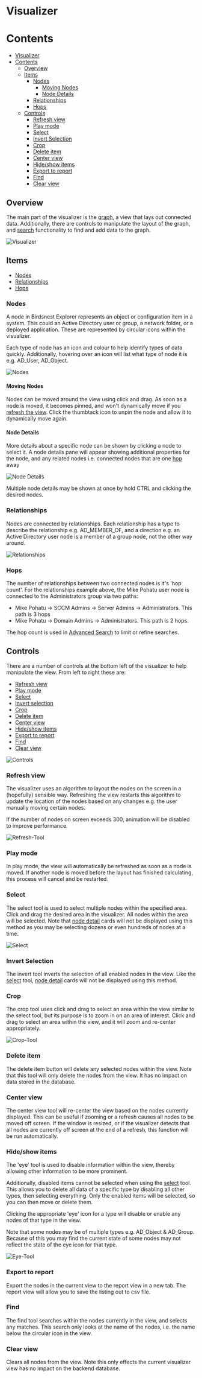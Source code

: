 # Visualizer


# Contents
* [Visualizer](#visualizer)
* [Contents](#contents)
  * [Overview](#overview)
  * [Items](#items)
    * [Nodes](#nodes)
      * [Moving Nodes](#moving-nodes)
      * [Node Details](#node-details)
    * [Relationships](#relationships)
    * [Hops](#hops)
  * [Controls](#controls)
    * [Refresh view](#refresh-view)
    * [Play mode](#play-mode)
    * [Select](#select)
    * [Invert Selection](#invert-selection)
    * [Crop](#crop)
    * [Delete item](#delete-item)
    * [Center view](#center-view)
    * [Hide/show items](#hideshow-items)
    * [Export to report](#export-to-report)
    * [Find](#find)
    * [Clear view](#clear-view)

## Overview

The main part of the visualizer is the <a href="https://en.wikipedia.org/wiki/Graph_(discrete_mathematics)" target="_blank">graph</a>, a view that lays out connected data. Additionally, there are controls to manipulate the layout of the graph, and [search](/documentation/console/visualizer/simple-search/README.md) functionality to find and add data to the graph. 

![Visualizer](/documentation/image/console/visualizer-layout.png)

## Items

* [Nodes](#Nodes)
* [Relationships](#Relationships)
* [Hops](#Hops)


### Nodes
A node in Birdsnest Explorer represents an object or configuration item in a system. This could an Active Directory user or group, a network folder, or a deployed application. These are represented by circular icons within the visualizer. 

Each type of node has an icon and colour to help identify types of data quickly. Additionally, hovering over an icon will list what type of node it is e.g. AD_User, AD_Object. 

![Nodes](/documentation/image/console/nodes.png "Nodes")

#### Moving Nodes
Nodes can be moved around the view using click and drag. As soon as a node is moved, it becomes pinned, and won't dynamically move if you [refresh the view](#Refresh-view). Click the thumbtack icon to unpin the node and allow it to dynamically move again. 

#### Node Details
More details about a specific node can be shown by clicking a node to select it. A node details pane will appear showing additional properties for the node, and any related nodes i.e. connected nodes that are one [hop](#Hops) away

![Node Details](/documentation/image/console/node-details.png)

Multiple node details may be shown at once by hold CTRL and clicking the desired nodes.

### Relationships
Nodes are connected by relationships. Each relationship has a type to describe the relationship e.g. AD_MEMBER_OF, and a direction e.g. an Active Directory user node is a member of a group node, not the other way around. 

![Relationships](/documentation/image/console/relationships.png)


### Hops
The number of relationships between two connected nodes is it's 'hop count'. For the relationships example above, the Mike Pohatu user node is connected to the Administrators group via two paths:

* Mike Pohatu -> SCCM Admins -> Server Admins -> Administrators. This path is 3 hops
* Mike Pohatu -> Domain Admins -> Administrators. This path is 2 hops. 

The hop count is used in [Advanced Search](/documentation/console/visualizer/advanced-search/README.md) to limit or refine searches. 


## Controls
There are a number of controls at the bottom left of the visualizer to help manipulate the view. From left to right these are:

<!-- no toc -->
* [Refresh view](#Refresh-view)
* [Play mode](#Play-mode)
* [Select](#Select)
* [Invert selection](#Invert-Selection)
* [Crop](#Crop)
* [Delete item](#Delete-item)
* [Center view](#Center-view)
* [Hide/show items](#Hide/show-items)
* [Export to report](#Export-to-report)
* [Find](#Find)
* [Clear view](#Clear-view)

![Controls](/documentation/image/console/controls.png)
 
### Refresh view
The visualizer uses an algorithm to layout the nodes on the screen in a (hopefully) sensible way. Refreshing the view restarts this algorithm to update the location of the nodes based on any changes e.g. the user manually moving certain nodes.

If the number of nodes on screen exceeds 300, animation will be disabled to improve performance. 

![Refresh-Tool](/documentation/image/console/refresh.gif)

### Play mode
In play mode, the view will automatically be refreshed as soon as a node is moved. If another node is moved before the layout has finished calculating, this process will cancel and be restarted.

### Select
The select tool is used to select multiple nodes within the specified area. Click and drag the desired area in the visualizer. All nodes within the area will be selected. Note that [node detail](#Node-Details) cards will not be displayed using this method as you may be selecting dozens or even hundreds of nodes at a time.

![Select](/documentation/image/console/select.png)

### Invert Selection
The invert tool inverts the selection of all enabled nodes in the view. Like the [select](#Select) tool, [node detail](#Node-Details) cards will not be displayed using this method.

### Crop
The crop tool uses click and drag to select an area within the view similar to the select tool, but its purpose is to zoom in on an area of interest. Click and drag to select an area within the view, and it will zoom and re-center appropriately.

![Crop-Tool](/documentation/image/console/crop.gif)

### Delete item
The delete item button will delete any selected nodes within the view. Note that this tool will only delete the nodes from the view. It has no impact on data stored in the database. 

### Center view
The center view tool will re-center the view based on the nodes currently displayed. This can be useful if zooming or a refresh causes all nodes to be moved off screen. If the window is resized, or if the visualizer detects that all nodes are currently off screen at the end of a refresh, this function will be run automatically.

### Hide/show items
The 'eye' tool is used to disable information within the view, thereby allowing other information to be more prominent. 

Additionally, disabled items cannot be selected when using the [select](#Select) tool. This allows you to delete all data of a specific type by disabling all other types, then selecting everything. Only the enabled items will be selected, so you can then move or delete them.

Clicking the appropriate 'eye' icon for a type will disable or enable any nodes of that type in the view. 

Note that some nodes may be of multiple types e.g. AD_Object & AD_Group. Because of this you may find the current state of some nodes may not reflect the state of the eye icon for that type.  

![Eye-Tool](/documentation/image/console/eye-tool.gif)

### Export to report
Export the nodes in the current view to the report view in a new tab. The report view will allow you to save the listing out to csv file.

### Find
The find tool searches within the nodes currently in the view, and selects any matches. This search only looks at the name of the nodes, i.e. the name below the circular icon in the view. 

### Clear view
Clears all nodes from the view. Note this only effects the current visualizer view has no impact on the backend database. 